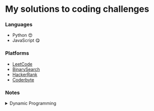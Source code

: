 # My solutions to coding challenges

### Languages

- Python 😍
- JavaScript 😋

### Platforms

- [LeetCode](https://leetcode.com/Farrukhbek/)
- [BinarySearch](https://binarysearch.com/@/augini)
- [HackerRank](https://www.hackerrank.com/farrukh_atabekov)
- [Coderbyte](https://www.youtube.com/c/CoderbyteDevelopers)

### Notes

<details>
<summary>Dynamic Programming</summary>
<ul>

<li>
<a href = "https://github.com/augini/_algorithms_ds/blob/master/Leetcode/dynamic_programming/dp_series.md">DP LeetCode Series</a>
</li>
<li>
<a href = "https://github.com/augini/_algorithms_ds/blob/master/Leetcode/dynamic_programming/patterns.md">Problem Solving Patterns</a>
</li>

</ul>
</details>
